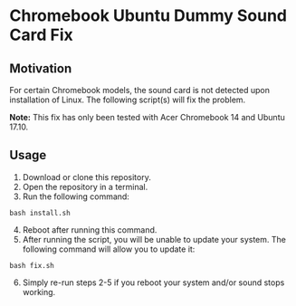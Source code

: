 # Chromebook Ubuntu Dummy Sound Card Fix

## Motivation

For certain Chromebook models, the sound card is not detected upon installation of Linux. The following script(s) will fix the problem.

**Note:** This fix has only been tested with Acer Chromebook 14 and Ubuntu 17.10.

## Usage

1. Download or clone this repository.
2. Open the repository in a terminal.
3. Run the following command:
```
bash install.sh
```
4. Reboot after running this command.
5. After running the script, you will be unable to update your system. The following command will allow you to update it:
```
bash fix.sh
```
6. Simply re-run steps 2-5 if you reboot your system and/or sound stops working.

